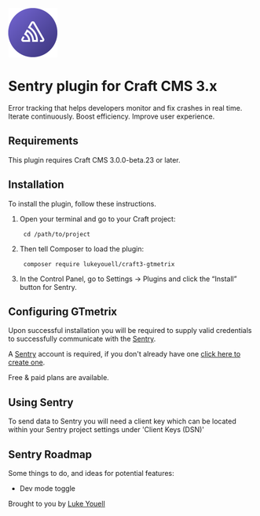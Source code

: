 <img src="resources/img/icon.png" alt="icon" width="100" height="100">

# Sentry plugin for Craft CMS 3.x

Error tracking that helps developers monitor and fix crashes in real time. Iterate continuously. Boost efficiency. Improve user experience.

## Requirements

This plugin requires Craft CMS 3.0.0-beta.23 or later.

## Installation

To install the plugin, follow these instructions.

1. Open your terminal and go to your Craft project:

        cd /path/to/project

2. Then tell Composer to load the plugin:

        composer require lukeyouell/craft3-gtmetrix

3. In the Control Panel, go to Settings → Plugins and click the “Install” button for Sentry.

## Configuring GTmetrix

Upon successful installation you will be required to supply valid credentials to successfully communicate with the [Sentry](https://sentry.io).

A [Sentry](https://sentry.io) account is required, if you don't already have one [click here to create one](https://sentry.io/signup).

Free & paid plans are available.

## Using Sentry

To send data to Sentry you will need a client key which can be located within your Sentry project settings under 'Client Keys (DSN)'

## Sentry Roadmap

Some things to do, and ideas for potential features:

- Dev mode toggle

Brought to you by [Luke Youell](https://github.com/lukeyouell)
